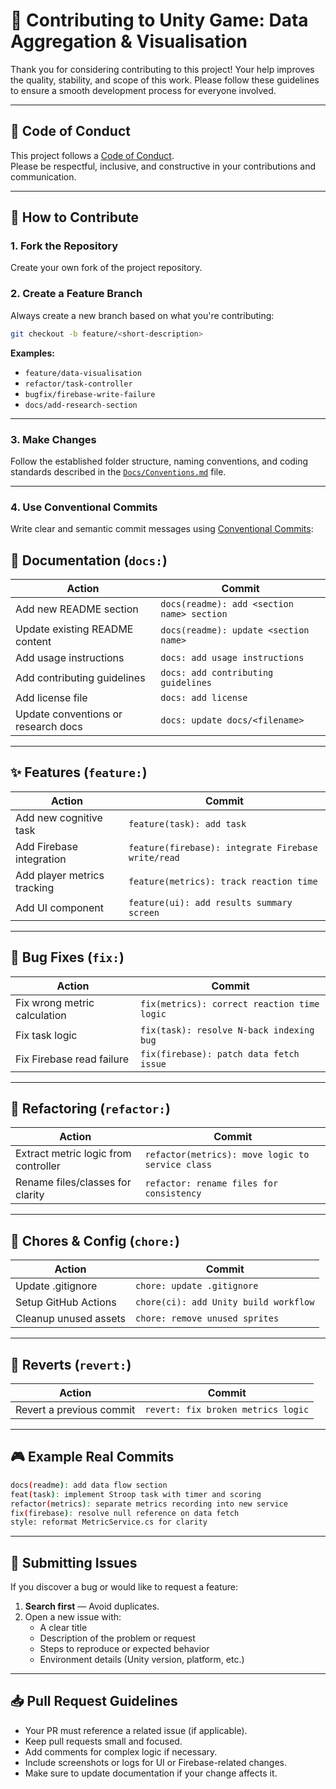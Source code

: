 # 🤝 Contributing to Unity Game: Data Aggregation & Visualisation

Thank you for considering contributing to this project! Your help improves the quality, stability, and scope of this work. Please follow these guidelines to ensure a smooth development process for everyone involved.

---

## 📌 Code of Conduct

This project follows a [Code of Conduct](./CODE_OF_CONDUCT.md).  
Please be respectful, inclusive, and constructive in your contributions and communication.

---

## 🌱 How to Contribute

### 1. Fork the Repository
Create your own fork of the project repository.

### 2. Create a Feature Branch
Always create a new branch based on what you're contributing:

```bash
git checkout -b feature/<short-description>
```

**Examples:**
- `feature/data-visualisation`
- `refactor/task-controller`
- `bugfix/firebase-write-failure`
- `docs/add-research-section`

---

### 3. Make Changes
Follow the established folder structure, naming conventions, and coding standards described in the [`Docs/Conventions.md`](./Docs/Conventions.md) file.

---

### 4. Use Conventional Commits
Write clear and semantic commit messages using [Conventional Commits](https://www.conventionalcommits.org/en/v1.0.0/):

## 📄 Documentation (`docs:`)

| Action | Commit |
|--------|--------|
| Add new README section | `docs(readme): add <section name> section` |
| Update existing README content | `docs(readme): update <section name>` |
| Add usage instructions | `docs: add usage instructions` |
| Add contributing guidelines | `docs: add contributing guidelines` |
| Add license file | `docs: add license` |
| Update conventions or research docs | `docs: update docs/<filename>` |

---

## ✨ Features (`feature:`)

| Action | Commit |
|--------|--------|
| Add new cognitive task | `feature(task): add task` |
| Add Firebase integration | `feature(firebase): integrate Firebase write/read` |
| Add player metrics tracking | `feature(metrics): track reaction time` |
| Add UI component | `feature(ui): add results summary screen` |

---

## 🐛 Bug Fixes (`fix:`)

| Action | Commit |
|--------|--------|
| Fix wrong metric calculation | `fix(metrics): correct reaction time logic` |
| Fix task logic | `fix(task): resolve N-back indexing bug` |
| Fix Firebase read failure | `fix(firebase): patch data fetch issue` |

---

## 🧼 Refactoring (`refactor:`)

| Action | Commit |
|--------|--------|
| Extract metric logic from controller | `refactor(metrics): move logic to service class` |
| Rename files/classes for clarity | `refactor: rename files for consistency` |

---

## 🔧 Chores & Config (`chore:`)

| Action | Commit |
|--------|--------|
| Update .gitignore | `chore: update .gitignore` |
| Setup GitHub Actions | `chore(ci): add Unity build workflow` |
| Cleanup unused assets | `chore: remove unused sprites` |

---

## 🔁 Reverts (`revert:`)

| Action | Commit |
|--------|--------|
| Revert a previous commit | `revert: fix broken metrics logic` |

---

## 🎮 Example Real Commits

```bash
docs(readme): add data flow section
feat(task): implement Stroop task with timer and scoring
refactor(metrics): separate metrics recording into new service
fix(firebase): resolve null reference on data fetch
style: reformat MetricService.cs for clarity
```

--- 

## 🐛 Submitting Issues

If you discover a bug or would like to request a feature:

1. **Search first** — Avoid duplicates.
2. Open a new issue with:
   - A clear title
   - Description of the problem or request
   - Steps to reproduce or expected behavior
   - Environment details (Unity version, platform, etc.)

---

## 📥 Pull Request Guidelines

- Your PR must reference a related issue (if applicable).
- Keep pull requests small and focused.
- Add comments for complex logic if necessary.
- Include screenshots or logs for UI or Firebase-related changes.
- Make sure to update documentation if your change affects it.
